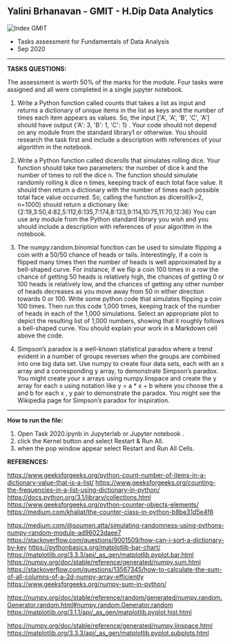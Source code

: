 ## **Yalini Brhanavan - GMIT - H.Dip Data Analytics**

<img src="https://image.ibb.co/gw4Gen/Index_GMIT.png" alt="Index GMIT" border="0" />

* Tasks assessment for Fundamentals of Data Analysis 
* Sep 2020

----------------------------------------------------------------------------------------------------------------------------------------

**TASKS QUESTIONS:**

The assessment is worth 50% of the marks for the module. Four tasks were assigned and all were completed in a single jupyter notebook.

1.  Write a Python function called counts that takes a list as
input and returns a dictionary of unique items in the list as keys and the number of
times each item appears as values. So, the input ['A', 'A', 'B', 'C', 'A']
should have output {'A': 3, 'B': 1, 'C': 1} . Your code should not depend
on any module from the standard library1 or otherwise. You should research
the task first and include a description with references of your algorithm in the
notebook.

2. Write a Python function called dicerolls that simulates
rolling dice. Your function should take two parameters: the number of dice k and
the number of times to roll the dice n. The function should simulate randomly
rolling k dice n times, keeping track of each total face value. It should then return
a dictionary with the number of times each possible total face value occurred. So,
calling the function as diceroll(k=2, n=1000) should return a dictionary like:
{2:19,3:50,4:82,5:112,6:135,7:174,8:133,9:114,10:75,11:70,12:36}
You can use any module from the Python standard library you wish and you should
include a description with references of your algorithm in the notebook.

3. The numpy.random.binomial function can be used to
simulate flipping a coin with a 50/50 chance of heads or tails. Interestingly, if a
coin is flipped many times then the number of heads is well approximated by a
bell-shaped curve. For instance, if we flip a coin 100 times in a row the chance of
getting 50 heads is relatively high, the chances of getting 0 or 100 heads is relatively
low, and the chances of getting any other number of heads decreases as you move
away from 50 in either direction towards 0 or 100. Write some python code that
simulates flipping a coin 100 times. Then run this code 1,000 times, keeping track
of the number of heads in each of the 1,000 simulations. Select an appropriate
plot to depict the resulting list of 1,000 numbers, showing that it roughly follows
a bell-shaped curve. You should explain your work in a Markdown cell above the
code.
4.  Simpson’s paradox is a well-known statistical paradox
where a trend evident in a number of groups reverses when the groups are combined
into one big data set. Use numpy to create four data sets, each with an x array
and a corresponding y array, to demonstrate Simpson’s paradox. You might
create your x arrays using numpy.linspace and create the y array for each
x using notation like y = a * x + b where you choose the a and b for each
x , y pair to demonstrate the paradox. You might see the Wikipedia page for
Simpson’s paradox for inspiration.

----------------------------------------------------------------------------------------------------------------------------------------
**How to run the file:**
1.  Open Task 2020.ipynb in Jupyterlab or Jupyter notebook .
2. click the Kernel button and select Restart & Run All. 
3. when the pop window appear select Restart and Run All Cells. 

**REFERENCES:** 

[Q1]: 
https://www.coursera.org/lecture/python-data/9-2-counting-with-dictionaries-HLgKK
https://www.geeksforgeeks.org/python-count-number-of-items-in-a-dictionary-value-that-is-a-list/
https://www.geeksforgeeks.org/counting-the-frequencies-in-a-list-using-dictionary-in-python/
https://docs.python.org/3.1/library/collections.html
https://www.geeksforgeeks.org/python-counter-objects-elements/
https://medium.com/khaliat/the-counter-class-in-python-b8be31d5e4f6

[Q2]: 
https://numpy.org/doc/stable/reference/random/generated/numpy.random.Generator.integers.html#numpy.random.Generator.integers
https://medium.com/@soumen.atta/simulating-randomness-using-pythons-numpy-random-module-ad96023daee7
https://stackoverflow.com/questions/9001509/how-can-i-sort-a-dictionary-by-key
https://pythonbasics.org/matplotlib-bar-chart/
https://matplotlib.org/3.3.3/api/_as_gen/matplotlib.pyplot.bar.html
https://numpy.org/doc/stable/reference/generated/numpy.sum.html
https://stackoverflow.com/questions/13567345/how-to-calculate-the-sum-of-all-columns-of-a-2d-numpy-array-efficiently
https://www.geeksforgeeks.org/numpy-sum-in-python/

[Q3]:
https://cmdlinetips.com/2018/12/simulating-coin-toss-experiment-with-binomial-random-numbers-using-numpy/
https://numpy.org/doc/stable/reference/random/generated/numpy.random.Generator.random.html#numpy.random.Generator.random
https://matplotlib.org/3.1.1/api/_as_gen/matplotlib.pyplot.hist.html

[Q4]:
https://en.wikipedia.org/wiki/Simpson%27s_paradox
https://numpy.org/doc/stable/reference/generated/numpy.linspace.html
https://matplotlib.org/3.3.3/api/_as_gen/matplotlib.pyplot.subplots.html
